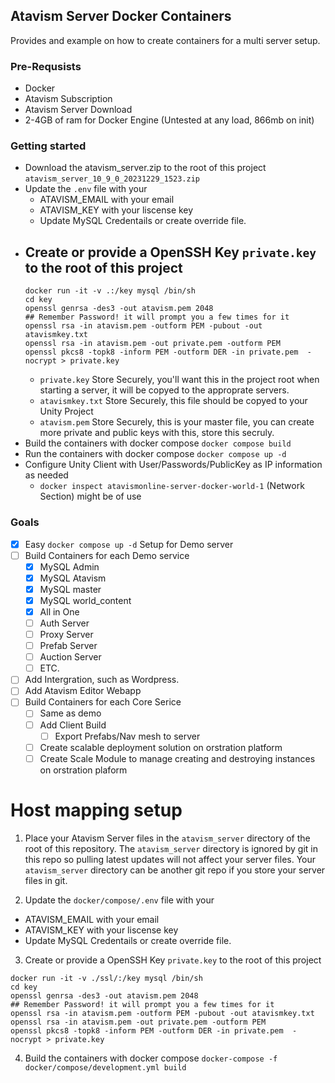 ## Atavism Server Docker Containers

Provides and example on how to create containers for a multi server setup.

### Pre-Requsists

- Docker
- Atavism Subscription
- Atavism Server Download
- 2-4GB of ram for Docker Engine (Untested at any load, 866mb on init)

### Getting started

- Download the atavism_server.zip to the root of this project `atavism_server_10_9_0_20231229_1523.zip`
- Update the `.env` file with your
  - ATAVISM_EMAIL with your email
  - ATAVISM_KEY with your liscense key
  - Update MySQL Credentails or create override file.
- ## Create or provide a OpenSSH Key `private.key` to the root of this project
  ```
  docker run -it -v .:/key mysql /bin/sh
  cd key
  openssl genrsa -des3 -out atavism.pem 2048
  ## Remember Password! it will prompt you a few times for it
  openssl rsa -in atavism.pem -outform PEM -pubout -out atavismkey.txt
  openssl rsa -in atavism.pem -out private.pem -outform PEM
  openssl pkcs8 -topk8 -inform PEM -outform DER -in private.pem  -nocrypt > private.key
  ```
  - `private.key` Store Securely, you'll want this in the project root when starting a server, it will be copyed to the approprate servers.
  - `atavismkey.txt` Store Securely, this file should be copyed to your Unity Project
  - `atavism.pem` Store Securely, this is your master file, you can create more private and public keys with this, store this secruly.
- Build the containers with docker compose `docker compose build`
- Run the containers with docker compose `docker compose up -d`
- Configure Unity Client with User/Passwords/PublicKey as IP information as needed
  - `docker inspect atavismonline-server-docker-world-1` (Network Section) might be of use

### Goals

- [x] Easy `docker compose up -d` Setup for Demo server
- [ ] Build Containers for each Demo service
  - [x] MySQL Admin
  - [x] MySQL Atavism
  - [x] MySQL master
  - [x] MySQL world_content
  - [x] All in One
  - [ ] Auth Server
  - [ ] Proxy Server
  - [ ] Prefab Server
  - [ ] Auction Server
  - [ ] ETC.
- [ ] Add Intergration, such as Wordpress.
- [ ] Add Atavism Editor Webapp
- [ ] Build Containers for each Core Serice
  - [ ] Same as demo
  - [ ] Add Client Build
    - [ ] Export Prefabs/Nav mesh to server
  - [ ] Create scalable deployment solution on orstration platform
  - [ ] Create Scale Module to manage creating and destroying instances on orstration plaform

# Host mapping setup

1. Place your Atavism Server files in the `atavism_server` directory of the root of this repository. The `atavism_server` directory is ignored by git in this repo so pulling latest updates will not affect your server files. Your `atavism_server` directory can
   be another git repo if you store your server files in git.

2. Update the `docker/compose/.env` file with your

- ATAVISM_EMAIL with your email
- ATAVISM_KEY with your liscense key
- Update MySQL Credentails or create override file.

3. Create or provide a OpenSSH Key `private.key` to the root of this project

```
docker run -it -v ./ssl/:/key mysql /bin/sh
cd key
openssl genrsa -des3 -out atavism.pem 2048
## Remember Password! it will prompt you a few times for it
openssl rsa -in atavism.pem -outform PEM -pubout -out atavismkey.txt
openssl rsa -in atavism.pem -out private.pem -outform PEM
openssl pkcs8 -topk8 -inform PEM -outform DER -in private.pem  -nocrypt > private.key
```

4. Build the containers with docker compose `docker-compose -f docker/compose/development.yml build`
